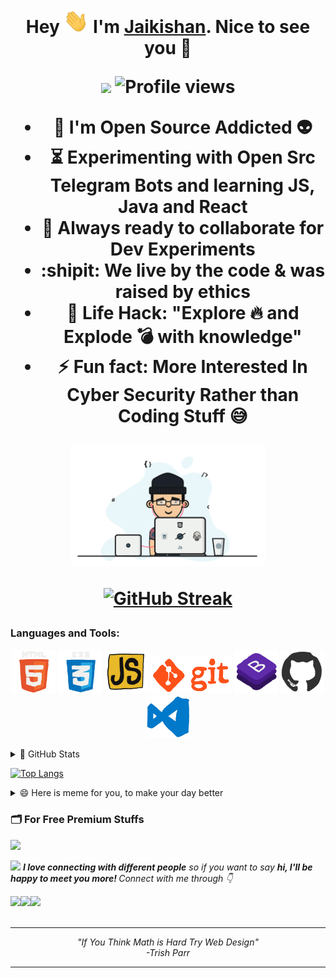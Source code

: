<h1 align="center">Hey <img src="https://raw.githubusercontent.com/Script-Kiddie-JKB/Script-Kiddie-JKB/main/Assets/hi.gif" width="40px"/> I'm <a href="https://github.com/Script-Kiddie-JKB" target="_blank">Jaikishan</a>. Nice to see you 🤩

<img src="https://media.giphy.com/media/WUlplcMpOCEmTGBtBW/giphy.gif" width="30"> ![Profile views](https://gpvc.arturio.dev/Script-Kiddie-JKB?v=3)

- :telescope: I'm Open Source Addicted :alien:
- :hourglass_flowing_sand: Experimenting with Open Src Telegram Bots and learning JS, Java and React 
- :microscope: Always ready to collaborate for Dev Experiments
- :shipit: We live by the code & was raised by ethics
- :dart: Life Hack: "Explore :fire: and Explode :bomb: with knowledge" 
- :zap: Fun fact: More Interested In Cyber Security Rather than Coding Stuff 😅
<p>
 <img align="right " src="https://raw.githubusercontent.com/Script-Kiddie-JKB/Script-Kiddie-JKB/main/Assets/programmer.gif" width="310px alt="programmergif">
</p>

[![GitHub Streak](https://github-readme-streak-stats.herokuapp.com/?user=Script-Kiddie-JKB&theme=dark)](https://github.com/DenverCoder1/github-readme-streak-stats)

 ### Languages and Tools:
 
<p align="center">
  <img src="https://raw.githubusercontent.com/Script-Kiddie-JKB/Script-Kiddie-JKB/main/Assets/html.gif" width="70">
  <img src="https://raw.githubusercontent.com/Script-Kiddie-JKB/Script-Kiddie-JKB/main/Assets/css.gif" width="70">
  <img src="https://raw.githubusercontent.com/Script-Kiddie-JKB/Script-Kiddie-JKB/main/Assets/js.webp" width="70">
 <img src="https://raw.githubusercontent.com/Script-Kiddie-JKB/Script-Kiddie-JKB/main/Assets/git.gif" width="130">
  <img src="https://raw.githubusercontent.com/Script-Kiddie-JKB/Script-Kiddie-JKB/main/Assets/bootstrap.gif" width="70">
  <img src="https://raw.githubusercontent.com/Script-Kiddie-JKB/Script-Kiddie-JKB/main/Assets/github.webp" width="70">
  <img src="https://raw.githubusercontent.com/Script-Kiddie-JKB/Script-Kiddie-JKB/main/Assets/vscode.webp" width="70">
</p>

<details>
  <summary>🌟 GitHub Stats</summary>
  <img align="left" alt="codeSTACKr's GitHub Stats" src="https://github-readme-stats.vercel.app/api?username=Script-Kiddie-JKB&show_icons=true&theme=merko" />
</details>

[![Top Langs](https://github-readme-stats.vercel.app/api/top-langs/?username=Script-Kiddie-JKB&theme=dark)](https://github.com/Script-Kiddie-JKB/github-readme-stats)

<details>
  <summary>😄 Here is meme for you, to make your day better</summary>
   <a href="https://github.com/Script-Kiddie-JKB"><img src="https://telegra.ph/file/4de589d532043afba0823.jpg" title="Meme" alt="Please refresh the page if the meme doesn't show up." height="350"></a>
</details>

 
### 🗂 For Free Premium Stuffs
 <a href="https://t.me/premiumcoursesdrive"><img src="https://telegra.ph/file/d861da576efbb499da7f7.gif" width="370"></a>

<img src="https://media.giphy.com/media/LnQjpWaON8nhr21vNW/giphy.gif" width="60"> <em><b>I love connecting with different people</b> so if you want to say <b>hi, I'll be happy to meet you more! </b>Connect with me through 👇 </em>
 
<a href="#"><img src="https://cdn2.iconfinder.com/data/icons/social-media-2285/512/1_Linkedin_unofficial_colored_svg-128.png" width="40"></a><a href="https://t.me/IamMirror"><img src="https://telegra.ph/file/713d7edc822779857018b.png" width="45"></a><a href="mailto:Jaikishanbagul9@gmail.com"><img src="https://image.flaticon.com/icons/svg/281/281769.svg" width="40"></a>
<br>
<br>

--- 

<p align="center">
   <i>
     "If You Think Math is Hard Try Web Design" <br>
                                         -Trish Parr
  </i>
</p>       

---
